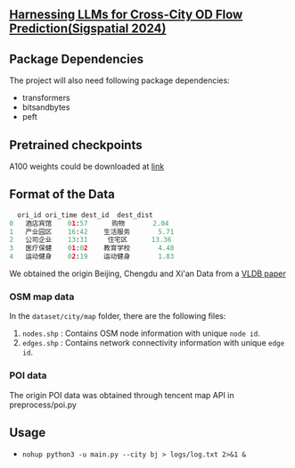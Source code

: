 ## [Harnessing LLMs for Cross-City OD Flow Prediction(Sigspatial 2024)](https://dl.acm.org/doi/10.1145/3678717.3691308)

## Package Dependencies

The project will also need following package dependencies:
- transformers
- bitsandbytes
- peft

## Pretrained checkpoints

A100 weights could be downloaded at [link]()

## Format of the Data
```python
  ori_id ori_time dest_id  dest_dist
0   酒店宾馆    01:57      购物       2.04
1   产业园区    16:42    生活服务       5.71
2   公司企业    13:31     住宅区      13.36
3   医疗保健    01:02    教育学校       4.48
4   运动健身    02:19    运动健身       1.83
```

We obtained the origin Beijing, Chengdu and Xi'an Data from a [VLDB paper](https://connectpolyu-my.sharepoint.com/:f:/g/personal/21037065r_connect_polyu_hk/EgvyOyo1eWNEjPcSjSsVM-0BQGVrfuA0NdTV8ocg6QsaJA?e=gGCXCf)

### OSM map data
In the `dataset/city/map` folder, there are the following files:

1. `nodes.shp` : Contains OSM node information with unique `node id`.
2. `edges.shp` : Contains network connectivity information with unique `edge id`.

### POI data

The origin POI data was obtained through tencent map API in preprocess/poi.py

## Usage

- `nohup python3 -u main.py --city bj > logs/log.txt 2>&1 &`

